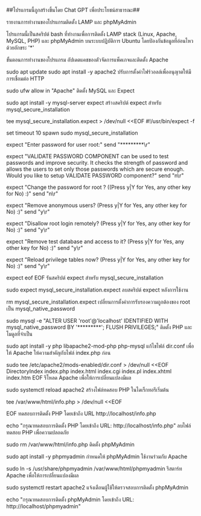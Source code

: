 ##โปรแกรมนี้ถูกสร้างขึ้นโดย Chat GPT เพื่อประโยชน์สาธารณะ##

รายงานการทำงานของโปรแกรมติดตั้ง LAMP และ phpMyAdmin


โปรแกรมนี้เป็นสคริปต์ bash ที่ทำงานเพื่อการติดตั้ง LAMP stack (Linux, Apache, MySQL, PHP) และ phpMyAdmin บนระบบปฏิบัติการ Ubuntu โดยป้องกันข้อมูลที่อ่อนไหวด้วยอักขระ '*'

ขั้นตอนการทำงานของโปรแกรม
อัปเดตแคชของตัวจัดการแพ็คเกจและติดตั้ง Apache

sudo apt update
sudo apt install -y apache2
ปรับการตั้งค่าไฟร์วอลล์เพื่ออนุญาตให้มีการเชื่อมต่อ HTTP

sudo ufw allow in "Apache"
ติดตั้ง MySQL และ Expect

sudo apt install -y mysql-server expect
สร้างสคริปต์ expect สำหรับ mysql_secure_installation

tee mysql_secure_installation.expect > /dev/null <<EOF
#!/usr/bin/expect -f

set timeout 10
spawn sudo mysql_secure_installation

expect "Enter password for user root:"
send "*********\r"

expect "VALIDATE PASSWORD COMPONENT can be used to test passwords and improve security. It checks the strength of password and allows the users to set only those passwords which are secure enough. Would you like to setup VALIDATE PASSWORD component?"
send "n\r"

expect "Change the password for root ? ((Press y|Y for Yes, any other key for No) :)"
send "n\r"

expect "Remove anonymous users? (Press y|Y for Yes, any other key for No) :)"
send "y\r"

expect "Disallow root login remotely? (Press y|Y for Yes, any other key for No) :)"
send "y\r"

expect "Remove test database and access to it? (Press y|Y for Yes, any other key for No) :)"
send "y\r"

expect "Reload privilege tables now? (Press y|Y for Yes, any other key for No) :)"
send "y\r"

expect eof
EOF
รันสคริปต์ expect สำหรับ mysql_secure_installation

sudo expect mysql_secure_installation.expect
ลบสคริปต์ expect หลังการใช้งาน

rm mysql_secure_installation.expect
เปลี่ยนการตั้งค่าการรับรองความถูกต้องของ root เป็น mysql_native_password

sudo mysql -e "ALTER USER 'root'@'localhost' IDENTIFIED WITH mysql_native_password BY '*********'; FLUSH PRIVILEGES;"
ติดตั้ง PHP และโมดูลที่จำเป็น

sudo apt install -y php libapache2-mod-php php-mysql
แก้ไขไฟล์ dir.conf เพื่อให้ Apache ให้ความสำคัญกับไฟล์ index.php ก่อน

sudo tee /etc/apache2/mods-enabled/dir.conf > /dev/null <<EOF
<IfModule mod_dir.c>
    DirectoryIndex index.php index.html index.cgi index.pl index.xhtml index.htm
</IfModule>
EOF
รีโหลด Apache เพื่อให้การเปลี่ยนแปลงมีผล

sudo systemctl reload apache2
สร้างไฟล์ทดสอบ PHP ในไดเร็กทอรีเริ่มต้น

tee /var/www/html/info.php > /dev/null <<EOF
<?php
phpinfo();
?>
EOF
ทดสอบการติดตั้ง PHP โดยเข้าถึง URL http://localhost/info.php

echo "กรุณาทดสอบการติดตั้ง PHP โดยเข้าถึง URL: http://localhost/info.php"
ลบไฟล์ทดสอบ PHP เพื่อความปลอดภัย

sudo rm /var/www/html/info.php
ติดตั้ง phpMyAdmin

sudo apt install -y phpmyadmin
กำหนดให้ phpMyAdmin ใช้งานร่วมกับ Apache

sudo ln -s /usr/share/phpmyadmin /var/www/html/phpmyadmin
รีสตาร์ท Apache เพื่อให้การเปลี่ยนแปลงมีผล

sudo systemctl restart apache2
แจ้งเตือนผู้ใช้ให้ตรวจสอบการติดตั้ง phpMyAdmin

echo "กรุณาทดสอบการติดตั้ง phpMyAdmin โดยเข้าถึง URL: http://localhost/phpmyadmin"
